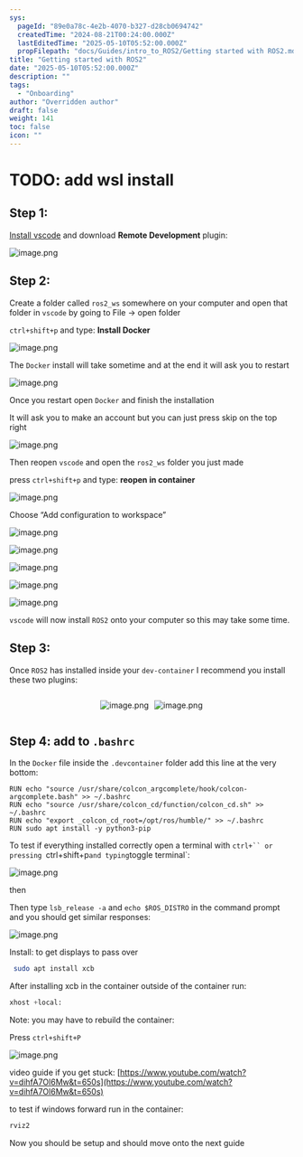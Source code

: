 ```yaml
---
sys:
  pageId: "89e0a78c-4e2b-4070-b327-d28cb0694742"
  createdTime: "2024-08-21T00:24:00.000Z"
  lastEditedTime: "2025-05-10T05:52:00.000Z"
  propFilepath: "docs/Guides/intro_to_ROS2/Getting started with ROS2.md"
title: "Getting started with ROS2"
date: "2025-05-10T05:52:00.000Z"
description: ""
tags:
  - "Onboarding"
author: "Overridden author"
draft: false
weight: 141
toc: false
icon: ""
---
```


# TODO: add wsl install

## Step 1:

[Install vscode](https://code.visualstudio.com/download) and download **Remote Development** plugin:

![image.png](https://prod-files-secure.s3.us-west-2.amazonaws.com/d518164a-d88e-44d1-a4ee-3adb3bd8bce0/efb52993-1881-4a40-b95e-6f020334f022/image.png?X-Amz-Algorithm=AWS4-HMAC-SHA256&X-Amz-Content-Sha256=UNSIGNED-PAYLOAD&X-Amz-Credential=ASIAZI2LB466UOBYGIF2%2F20250518%2Fus-west-2%2Fs3%2Faws4_request&X-Amz-Date=20250518T100816Z&X-Amz-Expires=3600&X-Amz-Security-Token=IQoJb3JpZ2luX2VjELb%2F%2F%2F%2F%2F%2F%2F%2F%2F%2FwEaCXVzLXdlc3QtMiJHMEUCIHthrhWkUQSB9xUUfQQKlG%2FzW9b9jhZTqsWmY58WFAtrAiEAiGtqH7O%2Bl4X%2FmskcXuaHB4NZ%2Bgc66GvEgoq61v1kdf0q%2FwMIbxAAGgw2Mzc0MjMxODM4MDUiDOOpshUaLD0nCjmhWircA98MD6TLYyskF9gTGXjSja73Amyy72TB2X9%2Fiu1BcdhkiR8rfjxmMfCtNYxKngnQ3LAgJIztctYGP1HUwMPsRSYP6bdoCU4ISMOVfQqtiq3tGobk1D85pIOJkDrwnCK3Xn0pMl4yQW%2F%2FZEIF24K7x5NrL7LnDHDRPAbK%2Fs4qKVIRHJWcTTQQ66wDgFRcDF%2BO%2BUoTdl9WHMKVYZvuqMbtjauvnPkwnkWLwmc2UAv2KI%2FvQGd0rZBhTTL6wwXAKmF8KrFlWcQRHm5hIJPG%2FLew7TYWwAdEHq8cjSh7ErnopcQ9xJ4wbV%2FmjDUraD0DXGfuGb6%2FNTKMNw7zkU9r5to8Iu9Ovb%2Fd7ogjIIUfo5KZznQ1AUi7uvE6V3voRtUN3DwRaDSVs47S1craGB7VSS5GGGF48Su9M%2F8w6ViCGiPGHCrN38hgTwYyhg4pbGPCHRNyzfrKoWO4zGZwujWkVBcjTBMTwcvTd25rlKYB1XhQBmt5GsxCjX8ko%2BnfIry7JqncZ9V8dAHsQWZgAl0t1LoXRHDrgDC%2FkbNO8ptSDF1uVgnJ%2F7eI1O2TfotARtt59CCBLsJWyiy54fku0ZhgrAL6Q1rxqT0Kha6E65vBZiYyx%2FsYPEUvzOYXHDF4N%2BZQMM7xpcEGOqUBmr2FGP1d6OLBknGq6RVnzqBmo9Wogg%2Fzu6PJXl9VS2zOnK3bO5aVCalL3cvlm%2F5S74Gs3hwxMVV97MwfiJrFE5u7aF1S3iHwV7BwagmWesg4rLoa5MAwadN92k9Ifpu5WQFcXF7OqD%2BERTQDMy9WSBGgN69AZz19Wv1lmc5K5Cm41Tk18x%2F9TwONzocA%2BRQi8NCAdYi8dXAObmYo%2BLRXULWOPY8G&X-Amz-Signature=2231ff0e85ccd494df20a2113a7660917270217f0840166a0d19098a409fe7d9&X-Amz-SignedHeaders=host&x-id=GetObject)

## Step 2:

Create a folder called `ros2_ws` somewhere on your computer and open that folder in `vscode` by going to File → open folder 

`ctrl+shift+p` and type: **Install Docker**

![image.png](https://prod-files-secure.s3.us-west-2.amazonaws.com/d518164a-d88e-44d1-a4ee-3adb3bd8bce0/2269dc0e-1cd5-47ff-bceb-c04ad9b2eab0/image.png?X-Amz-Algorithm=AWS4-HMAC-SHA256&X-Amz-Content-Sha256=UNSIGNED-PAYLOAD&X-Amz-Credential=ASIAZI2LB466UOBYGIF2%2F20250518%2Fus-west-2%2Fs3%2Faws4_request&X-Amz-Date=20250518T100816Z&X-Amz-Expires=3600&X-Amz-Security-Token=IQoJb3JpZ2luX2VjELb%2F%2F%2F%2F%2F%2F%2F%2F%2F%2FwEaCXVzLXdlc3QtMiJHMEUCIHthrhWkUQSB9xUUfQQKlG%2FzW9b9jhZTqsWmY58WFAtrAiEAiGtqH7O%2Bl4X%2FmskcXuaHB4NZ%2Bgc66GvEgoq61v1kdf0q%2FwMIbxAAGgw2Mzc0MjMxODM4MDUiDOOpshUaLD0nCjmhWircA98MD6TLYyskF9gTGXjSja73Amyy72TB2X9%2Fiu1BcdhkiR8rfjxmMfCtNYxKngnQ3LAgJIztctYGP1HUwMPsRSYP6bdoCU4ISMOVfQqtiq3tGobk1D85pIOJkDrwnCK3Xn0pMl4yQW%2F%2FZEIF24K7x5NrL7LnDHDRPAbK%2Fs4qKVIRHJWcTTQQ66wDgFRcDF%2BO%2BUoTdl9WHMKVYZvuqMbtjauvnPkwnkWLwmc2UAv2KI%2FvQGd0rZBhTTL6wwXAKmF8KrFlWcQRHm5hIJPG%2FLew7TYWwAdEHq8cjSh7ErnopcQ9xJ4wbV%2FmjDUraD0DXGfuGb6%2FNTKMNw7zkU9r5to8Iu9Ovb%2Fd7ogjIIUfo5KZznQ1AUi7uvE6V3voRtUN3DwRaDSVs47S1craGB7VSS5GGGF48Su9M%2F8w6ViCGiPGHCrN38hgTwYyhg4pbGPCHRNyzfrKoWO4zGZwujWkVBcjTBMTwcvTd25rlKYB1XhQBmt5GsxCjX8ko%2BnfIry7JqncZ9V8dAHsQWZgAl0t1LoXRHDrgDC%2FkbNO8ptSDF1uVgnJ%2F7eI1O2TfotARtt59CCBLsJWyiy54fku0ZhgrAL6Q1rxqT0Kha6E65vBZiYyx%2FsYPEUvzOYXHDF4N%2BZQMM7xpcEGOqUBmr2FGP1d6OLBknGq6RVnzqBmo9Wogg%2Fzu6PJXl9VS2zOnK3bO5aVCalL3cvlm%2F5S74Gs3hwxMVV97MwfiJrFE5u7aF1S3iHwV7BwagmWesg4rLoa5MAwadN92k9Ifpu5WQFcXF7OqD%2BERTQDMy9WSBGgN69AZz19Wv1lmc5K5Cm41Tk18x%2F9TwONzocA%2BRQi8NCAdYi8dXAObmYo%2BLRXULWOPY8G&X-Amz-Signature=d4cbb4901ead2e6241e4cc4b230ce9ec7dbfe39d8a32081c5cba9f0e929838d5&X-Amz-SignedHeaders=host&x-id=GetObject)

The `Docker` install will take sometime and at the end it will ask you to restart

![image.png](https://prod-files-secure.s3.us-west-2.amazonaws.com/d518164a-d88e-44d1-a4ee-3adb3bd8bce0/ed233f78-be33-4b1f-b89c-9c346c0e961e/image.png?X-Amz-Algorithm=AWS4-HMAC-SHA256&X-Amz-Content-Sha256=UNSIGNED-PAYLOAD&X-Amz-Credential=ASIAZI2LB466UOBYGIF2%2F20250518%2Fus-west-2%2Fs3%2Faws4_request&X-Amz-Date=20250518T100816Z&X-Amz-Expires=3600&X-Amz-Security-Token=IQoJb3JpZ2luX2VjELb%2F%2F%2F%2F%2F%2F%2F%2F%2F%2FwEaCXVzLXdlc3QtMiJHMEUCIHthrhWkUQSB9xUUfQQKlG%2FzW9b9jhZTqsWmY58WFAtrAiEAiGtqH7O%2Bl4X%2FmskcXuaHB4NZ%2Bgc66GvEgoq61v1kdf0q%2FwMIbxAAGgw2Mzc0MjMxODM4MDUiDOOpshUaLD0nCjmhWircA98MD6TLYyskF9gTGXjSja73Amyy72TB2X9%2Fiu1BcdhkiR8rfjxmMfCtNYxKngnQ3LAgJIztctYGP1HUwMPsRSYP6bdoCU4ISMOVfQqtiq3tGobk1D85pIOJkDrwnCK3Xn0pMl4yQW%2F%2FZEIF24K7x5NrL7LnDHDRPAbK%2Fs4qKVIRHJWcTTQQ66wDgFRcDF%2BO%2BUoTdl9WHMKVYZvuqMbtjauvnPkwnkWLwmc2UAv2KI%2FvQGd0rZBhTTL6wwXAKmF8KrFlWcQRHm5hIJPG%2FLew7TYWwAdEHq8cjSh7ErnopcQ9xJ4wbV%2FmjDUraD0DXGfuGb6%2FNTKMNw7zkU9r5to8Iu9Ovb%2Fd7ogjIIUfo5KZznQ1AUi7uvE6V3voRtUN3DwRaDSVs47S1craGB7VSS5GGGF48Su9M%2F8w6ViCGiPGHCrN38hgTwYyhg4pbGPCHRNyzfrKoWO4zGZwujWkVBcjTBMTwcvTd25rlKYB1XhQBmt5GsxCjX8ko%2BnfIry7JqncZ9V8dAHsQWZgAl0t1LoXRHDrgDC%2FkbNO8ptSDF1uVgnJ%2F7eI1O2TfotARtt59CCBLsJWyiy54fku0ZhgrAL6Q1rxqT0Kha6E65vBZiYyx%2FsYPEUvzOYXHDF4N%2BZQMM7xpcEGOqUBmr2FGP1d6OLBknGq6RVnzqBmo9Wogg%2Fzu6PJXl9VS2zOnK3bO5aVCalL3cvlm%2F5S74Gs3hwxMVV97MwfiJrFE5u7aF1S3iHwV7BwagmWesg4rLoa5MAwadN92k9Ifpu5WQFcXF7OqD%2BERTQDMy9WSBGgN69AZz19Wv1lmc5K5Cm41Tk18x%2F9TwONzocA%2BRQi8NCAdYi8dXAObmYo%2BLRXULWOPY8G&X-Amz-Signature=6e94a3f99209c33bf9a2e599e3bfbe847e7ec0d949ace474afc2e4f743e0bcf9&X-Amz-SignedHeaders=host&x-id=GetObject)

Once you restart open `Docker` and finish the installation

It will ask you to make an account but you can just press skip on the top right

![image.png](https://prod-files-secure.s3.us-west-2.amazonaws.com/d518164a-d88e-44d1-a4ee-3adb3bd8bce0/21010ad9-1659-4fd9-9f59-9932a09b2a3d/image.png?X-Amz-Algorithm=AWS4-HMAC-SHA256&X-Amz-Content-Sha256=UNSIGNED-PAYLOAD&X-Amz-Credential=ASIAZI2LB466UOBYGIF2%2F20250518%2Fus-west-2%2Fs3%2Faws4_request&X-Amz-Date=20250518T100816Z&X-Amz-Expires=3600&X-Amz-Security-Token=IQoJb3JpZ2luX2VjELb%2F%2F%2F%2F%2F%2F%2F%2F%2F%2FwEaCXVzLXdlc3QtMiJHMEUCIHthrhWkUQSB9xUUfQQKlG%2FzW9b9jhZTqsWmY58WFAtrAiEAiGtqH7O%2Bl4X%2FmskcXuaHB4NZ%2Bgc66GvEgoq61v1kdf0q%2FwMIbxAAGgw2Mzc0MjMxODM4MDUiDOOpshUaLD0nCjmhWircA98MD6TLYyskF9gTGXjSja73Amyy72TB2X9%2Fiu1BcdhkiR8rfjxmMfCtNYxKngnQ3LAgJIztctYGP1HUwMPsRSYP6bdoCU4ISMOVfQqtiq3tGobk1D85pIOJkDrwnCK3Xn0pMl4yQW%2F%2FZEIF24K7x5NrL7LnDHDRPAbK%2Fs4qKVIRHJWcTTQQ66wDgFRcDF%2BO%2BUoTdl9WHMKVYZvuqMbtjauvnPkwnkWLwmc2UAv2KI%2FvQGd0rZBhTTL6wwXAKmF8KrFlWcQRHm5hIJPG%2FLew7TYWwAdEHq8cjSh7ErnopcQ9xJ4wbV%2FmjDUraD0DXGfuGb6%2FNTKMNw7zkU9r5to8Iu9Ovb%2Fd7ogjIIUfo5KZznQ1AUi7uvE6V3voRtUN3DwRaDSVs47S1craGB7VSS5GGGF48Su9M%2F8w6ViCGiPGHCrN38hgTwYyhg4pbGPCHRNyzfrKoWO4zGZwujWkVBcjTBMTwcvTd25rlKYB1XhQBmt5GsxCjX8ko%2BnfIry7JqncZ9V8dAHsQWZgAl0t1LoXRHDrgDC%2FkbNO8ptSDF1uVgnJ%2F7eI1O2TfotARtt59CCBLsJWyiy54fku0ZhgrAL6Q1rxqT0Kha6E65vBZiYyx%2FsYPEUvzOYXHDF4N%2BZQMM7xpcEGOqUBmr2FGP1d6OLBknGq6RVnzqBmo9Wogg%2Fzu6PJXl9VS2zOnK3bO5aVCalL3cvlm%2F5S74Gs3hwxMVV97MwfiJrFE5u7aF1S3iHwV7BwagmWesg4rLoa5MAwadN92k9Ifpu5WQFcXF7OqD%2BERTQDMy9WSBGgN69AZz19Wv1lmc5K5Cm41Tk18x%2F9TwONzocA%2BRQi8NCAdYi8dXAObmYo%2BLRXULWOPY8G&X-Amz-Signature=b40f400eb95f85864e252669fc33d09880f8a70ce5c35a9788e3d06892a0de82&X-Amz-SignedHeaders=host&x-id=GetObject)

Then reopen `vscode` and open the `ros2_ws` folder you just made

press `ctrl+shift+p` and type: **reopen in container**

![image.png](https://prod-files-secure.s3.us-west-2.amazonaws.com/d518164a-d88e-44d1-a4ee-3adb3bd8bce0/4e93b8c2-41ad-488c-8095-c74205196118/image.png?X-Amz-Algorithm=AWS4-HMAC-SHA256&X-Amz-Content-Sha256=UNSIGNED-PAYLOAD&X-Amz-Credential=ASIAZI2LB466UOBYGIF2%2F20250518%2Fus-west-2%2Fs3%2Faws4_request&X-Amz-Date=20250518T100816Z&X-Amz-Expires=3600&X-Amz-Security-Token=IQoJb3JpZ2luX2VjELb%2F%2F%2F%2F%2F%2F%2F%2F%2F%2FwEaCXVzLXdlc3QtMiJHMEUCIHthrhWkUQSB9xUUfQQKlG%2FzW9b9jhZTqsWmY58WFAtrAiEAiGtqH7O%2Bl4X%2FmskcXuaHB4NZ%2Bgc66GvEgoq61v1kdf0q%2FwMIbxAAGgw2Mzc0MjMxODM4MDUiDOOpshUaLD0nCjmhWircA98MD6TLYyskF9gTGXjSja73Amyy72TB2X9%2Fiu1BcdhkiR8rfjxmMfCtNYxKngnQ3LAgJIztctYGP1HUwMPsRSYP6bdoCU4ISMOVfQqtiq3tGobk1D85pIOJkDrwnCK3Xn0pMl4yQW%2F%2FZEIF24K7x5NrL7LnDHDRPAbK%2Fs4qKVIRHJWcTTQQ66wDgFRcDF%2BO%2BUoTdl9WHMKVYZvuqMbtjauvnPkwnkWLwmc2UAv2KI%2FvQGd0rZBhTTL6wwXAKmF8KrFlWcQRHm5hIJPG%2FLew7TYWwAdEHq8cjSh7ErnopcQ9xJ4wbV%2FmjDUraD0DXGfuGb6%2FNTKMNw7zkU9r5to8Iu9Ovb%2Fd7ogjIIUfo5KZznQ1AUi7uvE6V3voRtUN3DwRaDSVs47S1craGB7VSS5GGGF48Su9M%2F8w6ViCGiPGHCrN38hgTwYyhg4pbGPCHRNyzfrKoWO4zGZwujWkVBcjTBMTwcvTd25rlKYB1XhQBmt5GsxCjX8ko%2BnfIry7JqncZ9V8dAHsQWZgAl0t1LoXRHDrgDC%2FkbNO8ptSDF1uVgnJ%2F7eI1O2TfotARtt59CCBLsJWyiy54fku0ZhgrAL6Q1rxqT0Kha6E65vBZiYyx%2FsYPEUvzOYXHDF4N%2BZQMM7xpcEGOqUBmr2FGP1d6OLBknGq6RVnzqBmo9Wogg%2Fzu6PJXl9VS2zOnK3bO5aVCalL3cvlm%2F5S74Gs3hwxMVV97MwfiJrFE5u7aF1S3iHwV7BwagmWesg4rLoa5MAwadN92k9Ifpu5WQFcXF7OqD%2BERTQDMy9WSBGgN69AZz19Wv1lmc5K5Cm41Tk18x%2F9TwONzocA%2BRQi8NCAdYi8dXAObmYo%2BLRXULWOPY8G&X-Amz-Signature=03687e58b79099866c5528f56ce40961e1a18e6cb4f75b0c630195f57e65f06c&X-Amz-SignedHeaders=host&x-id=GetObject)

Choose “Add configuration to workspace”

![image.png](https://prod-files-secure.s3.us-west-2.amazonaws.com/d518164a-d88e-44d1-a4ee-3adb3bd8bce0/9560b282-5060-4989-ba37-97e7b2c22476/image.png?X-Amz-Algorithm=AWS4-HMAC-SHA256&X-Amz-Content-Sha256=UNSIGNED-PAYLOAD&X-Amz-Credential=ASIAZI2LB466UOBYGIF2%2F20250518%2Fus-west-2%2Fs3%2Faws4_request&X-Amz-Date=20250518T100816Z&X-Amz-Expires=3600&X-Amz-Security-Token=IQoJb3JpZ2luX2VjELb%2F%2F%2F%2F%2F%2F%2F%2F%2F%2FwEaCXVzLXdlc3QtMiJHMEUCIHthrhWkUQSB9xUUfQQKlG%2FzW9b9jhZTqsWmY58WFAtrAiEAiGtqH7O%2Bl4X%2FmskcXuaHB4NZ%2Bgc66GvEgoq61v1kdf0q%2FwMIbxAAGgw2Mzc0MjMxODM4MDUiDOOpshUaLD0nCjmhWircA98MD6TLYyskF9gTGXjSja73Amyy72TB2X9%2Fiu1BcdhkiR8rfjxmMfCtNYxKngnQ3LAgJIztctYGP1HUwMPsRSYP6bdoCU4ISMOVfQqtiq3tGobk1D85pIOJkDrwnCK3Xn0pMl4yQW%2F%2FZEIF24K7x5NrL7LnDHDRPAbK%2Fs4qKVIRHJWcTTQQ66wDgFRcDF%2BO%2BUoTdl9WHMKVYZvuqMbtjauvnPkwnkWLwmc2UAv2KI%2FvQGd0rZBhTTL6wwXAKmF8KrFlWcQRHm5hIJPG%2FLew7TYWwAdEHq8cjSh7ErnopcQ9xJ4wbV%2FmjDUraD0DXGfuGb6%2FNTKMNw7zkU9r5to8Iu9Ovb%2Fd7ogjIIUfo5KZznQ1AUi7uvE6V3voRtUN3DwRaDSVs47S1craGB7VSS5GGGF48Su9M%2F8w6ViCGiPGHCrN38hgTwYyhg4pbGPCHRNyzfrKoWO4zGZwujWkVBcjTBMTwcvTd25rlKYB1XhQBmt5GsxCjX8ko%2BnfIry7JqncZ9V8dAHsQWZgAl0t1LoXRHDrgDC%2FkbNO8ptSDF1uVgnJ%2F7eI1O2TfotARtt59CCBLsJWyiy54fku0ZhgrAL6Q1rxqT0Kha6E65vBZiYyx%2FsYPEUvzOYXHDF4N%2BZQMM7xpcEGOqUBmr2FGP1d6OLBknGq6RVnzqBmo9Wogg%2Fzu6PJXl9VS2zOnK3bO5aVCalL3cvlm%2F5S74Gs3hwxMVV97MwfiJrFE5u7aF1S3iHwV7BwagmWesg4rLoa5MAwadN92k9Ifpu5WQFcXF7OqD%2BERTQDMy9WSBGgN69AZz19Wv1lmc5K5Cm41Tk18x%2F9TwONzocA%2BRQi8NCAdYi8dXAObmYo%2BLRXULWOPY8G&X-Amz-Signature=00c34c7ed56d232b9b688e8a1fad94547f5b6b6c5105d81995f226dd1838c044&X-Amz-SignedHeaders=host&x-id=GetObject)

![image.png](https://prod-files-secure.s3.us-west-2.amazonaws.com/d518164a-d88e-44d1-a4ee-3adb3bd8bce0/2ee63f81-886b-48e8-a553-dc6e5eac99e4/image.png?X-Amz-Algorithm=AWS4-HMAC-SHA256&X-Amz-Content-Sha256=UNSIGNED-PAYLOAD&X-Amz-Credential=ASIAZI2LB466UOBYGIF2%2F20250518%2Fus-west-2%2Fs3%2Faws4_request&X-Amz-Date=20250518T100816Z&X-Amz-Expires=3600&X-Amz-Security-Token=IQoJb3JpZ2luX2VjELb%2F%2F%2F%2F%2F%2F%2F%2F%2F%2FwEaCXVzLXdlc3QtMiJHMEUCIHthrhWkUQSB9xUUfQQKlG%2FzW9b9jhZTqsWmY58WFAtrAiEAiGtqH7O%2Bl4X%2FmskcXuaHB4NZ%2Bgc66GvEgoq61v1kdf0q%2FwMIbxAAGgw2Mzc0MjMxODM4MDUiDOOpshUaLD0nCjmhWircA98MD6TLYyskF9gTGXjSja73Amyy72TB2X9%2Fiu1BcdhkiR8rfjxmMfCtNYxKngnQ3LAgJIztctYGP1HUwMPsRSYP6bdoCU4ISMOVfQqtiq3tGobk1D85pIOJkDrwnCK3Xn0pMl4yQW%2F%2FZEIF24K7x5NrL7LnDHDRPAbK%2Fs4qKVIRHJWcTTQQ66wDgFRcDF%2BO%2BUoTdl9WHMKVYZvuqMbtjauvnPkwnkWLwmc2UAv2KI%2FvQGd0rZBhTTL6wwXAKmF8KrFlWcQRHm5hIJPG%2FLew7TYWwAdEHq8cjSh7ErnopcQ9xJ4wbV%2FmjDUraD0DXGfuGb6%2FNTKMNw7zkU9r5to8Iu9Ovb%2Fd7ogjIIUfo5KZznQ1AUi7uvE6V3voRtUN3DwRaDSVs47S1craGB7VSS5GGGF48Su9M%2F8w6ViCGiPGHCrN38hgTwYyhg4pbGPCHRNyzfrKoWO4zGZwujWkVBcjTBMTwcvTd25rlKYB1XhQBmt5GsxCjX8ko%2BnfIry7JqncZ9V8dAHsQWZgAl0t1LoXRHDrgDC%2FkbNO8ptSDF1uVgnJ%2F7eI1O2TfotARtt59CCBLsJWyiy54fku0ZhgrAL6Q1rxqT0Kha6E65vBZiYyx%2FsYPEUvzOYXHDF4N%2BZQMM7xpcEGOqUBmr2FGP1d6OLBknGq6RVnzqBmo9Wogg%2Fzu6PJXl9VS2zOnK3bO5aVCalL3cvlm%2F5S74Gs3hwxMVV97MwfiJrFE5u7aF1S3iHwV7BwagmWesg4rLoa5MAwadN92k9Ifpu5WQFcXF7OqD%2BERTQDMy9WSBGgN69AZz19Wv1lmc5K5Cm41Tk18x%2F9TwONzocA%2BRQi8NCAdYi8dXAObmYo%2BLRXULWOPY8G&X-Amz-Signature=c6047d8f32645e78b2ce97f34441b07e2eb36aae84089f9d3017f3037536a2b4&X-Amz-SignedHeaders=host&x-id=GetObject)

![image.png](https://prod-files-secure.s3.us-west-2.amazonaws.com/d518164a-d88e-44d1-a4ee-3adb3bd8bce0/ae1580b2-b048-407e-aed9-b584224a7a04/image.png?X-Amz-Algorithm=AWS4-HMAC-SHA256&X-Amz-Content-Sha256=UNSIGNED-PAYLOAD&X-Amz-Credential=ASIAZI2LB466UOBYGIF2%2F20250518%2Fus-west-2%2Fs3%2Faws4_request&X-Amz-Date=20250518T100816Z&X-Amz-Expires=3600&X-Amz-Security-Token=IQoJb3JpZ2luX2VjELb%2F%2F%2F%2F%2F%2F%2F%2F%2F%2FwEaCXVzLXdlc3QtMiJHMEUCIHthrhWkUQSB9xUUfQQKlG%2FzW9b9jhZTqsWmY58WFAtrAiEAiGtqH7O%2Bl4X%2FmskcXuaHB4NZ%2Bgc66GvEgoq61v1kdf0q%2FwMIbxAAGgw2Mzc0MjMxODM4MDUiDOOpshUaLD0nCjmhWircA98MD6TLYyskF9gTGXjSja73Amyy72TB2X9%2Fiu1BcdhkiR8rfjxmMfCtNYxKngnQ3LAgJIztctYGP1HUwMPsRSYP6bdoCU4ISMOVfQqtiq3tGobk1D85pIOJkDrwnCK3Xn0pMl4yQW%2F%2FZEIF24K7x5NrL7LnDHDRPAbK%2Fs4qKVIRHJWcTTQQ66wDgFRcDF%2BO%2BUoTdl9WHMKVYZvuqMbtjauvnPkwnkWLwmc2UAv2KI%2FvQGd0rZBhTTL6wwXAKmF8KrFlWcQRHm5hIJPG%2FLew7TYWwAdEHq8cjSh7ErnopcQ9xJ4wbV%2FmjDUraD0DXGfuGb6%2FNTKMNw7zkU9r5to8Iu9Ovb%2Fd7ogjIIUfo5KZznQ1AUi7uvE6V3voRtUN3DwRaDSVs47S1craGB7VSS5GGGF48Su9M%2F8w6ViCGiPGHCrN38hgTwYyhg4pbGPCHRNyzfrKoWO4zGZwujWkVBcjTBMTwcvTd25rlKYB1XhQBmt5GsxCjX8ko%2BnfIry7JqncZ9V8dAHsQWZgAl0t1LoXRHDrgDC%2FkbNO8ptSDF1uVgnJ%2F7eI1O2TfotARtt59CCBLsJWyiy54fku0ZhgrAL6Q1rxqT0Kha6E65vBZiYyx%2FsYPEUvzOYXHDF4N%2BZQMM7xpcEGOqUBmr2FGP1d6OLBknGq6RVnzqBmo9Wogg%2Fzu6PJXl9VS2zOnK3bO5aVCalL3cvlm%2F5S74Gs3hwxMVV97MwfiJrFE5u7aF1S3iHwV7BwagmWesg4rLoa5MAwadN92k9Ifpu5WQFcXF7OqD%2BERTQDMy9WSBGgN69AZz19Wv1lmc5K5Cm41Tk18x%2F9TwONzocA%2BRQi8NCAdYi8dXAObmYo%2BLRXULWOPY8G&X-Amz-Signature=5b77b3bc1e1e5fa01f37032b85562608a7223f97bc84440b9b77998c44d28a64&X-Amz-SignedHeaders=host&x-id=GetObject)

![image.png](https://prod-files-secure.s3.us-west-2.amazonaws.com/d518164a-d88e-44d1-a4ee-3adb3bd8bce0/53255b28-f75e-430f-b9e3-c0ac8577e42b/image.png?X-Amz-Algorithm=AWS4-HMAC-SHA256&X-Amz-Content-Sha256=UNSIGNED-PAYLOAD&X-Amz-Credential=ASIAZI2LB466UOBYGIF2%2F20250518%2Fus-west-2%2Fs3%2Faws4_request&X-Amz-Date=20250518T100816Z&X-Amz-Expires=3600&X-Amz-Security-Token=IQoJb3JpZ2luX2VjELb%2F%2F%2F%2F%2F%2F%2F%2F%2F%2FwEaCXVzLXdlc3QtMiJHMEUCIHthrhWkUQSB9xUUfQQKlG%2FzW9b9jhZTqsWmY58WFAtrAiEAiGtqH7O%2Bl4X%2FmskcXuaHB4NZ%2Bgc66GvEgoq61v1kdf0q%2FwMIbxAAGgw2Mzc0MjMxODM4MDUiDOOpshUaLD0nCjmhWircA98MD6TLYyskF9gTGXjSja73Amyy72TB2X9%2Fiu1BcdhkiR8rfjxmMfCtNYxKngnQ3LAgJIztctYGP1HUwMPsRSYP6bdoCU4ISMOVfQqtiq3tGobk1D85pIOJkDrwnCK3Xn0pMl4yQW%2F%2FZEIF24K7x5NrL7LnDHDRPAbK%2Fs4qKVIRHJWcTTQQ66wDgFRcDF%2BO%2BUoTdl9WHMKVYZvuqMbtjauvnPkwnkWLwmc2UAv2KI%2FvQGd0rZBhTTL6wwXAKmF8KrFlWcQRHm5hIJPG%2FLew7TYWwAdEHq8cjSh7ErnopcQ9xJ4wbV%2FmjDUraD0DXGfuGb6%2FNTKMNw7zkU9r5to8Iu9Ovb%2Fd7ogjIIUfo5KZznQ1AUi7uvE6V3voRtUN3DwRaDSVs47S1craGB7VSS5GGGF48Su9M%2F8w6ViCGiPGHCrN38hgTwYyhg4pbGPCHRNyzfrKoWO4zGZwujWkVBcjTBMTwcvTd25rlKYB1XhQBmt5GsxCjX8ko%2BnfIry7JqncZ9V8dAHsQWZgAl0t1LoXRHDrgDC%2FkbNO8ptSDF1uVgnJ%2F7eI1O2TfotARtt59CCBLsJWyiy54fku0ZhgrAL6Q1rxqT0Kha6E65vBZiYyx%2FsYPEUvzOYXHDF4N%2BZQMM7xpcEGOqUBmr2FGP1d6OLBknGq6RVnzqBmo9Wogg%2Fzu6PJXl9VS2zOnK3bO5aVCalL3cvlm%2F5S74Gs3hwxMVV97MwfiJrFE5u7aF1S3iHwV7BwagmWesg4rLoa5MAwadN92k9Ifpu5WQFcXF7OqD%2BERTQDMy9WSBGgN69AZz19Wv1lmc5K5Cm41Tk18x%2F9TwONzocA%2BRQi8NCAdYi8dXAObmYo%2BLRXULWOPY8G&X-Amz-Signature=eff6cd71df75bd1036b5c87653d3274cd9b29dd20206406cf1d9c48994438aa7&X-Amz-SignedHeaders=host&x-id=GetObject)

![image.png](https://prod-files-secure.s3.us-west-2.amazonaws.com/d518164a-d88e-44d1-a4ee-3adb3bd8bce0/7c562767-5af9-4ffb-97d1-327bcdf4ee00/image.png?X-Amz-Algorithm=AWS4-HMAC-SHA256&X-Amz-Content-Sha256=UNSIGNED-PAYLOAD&X-Amz-Credential=ASIAZI2LB466UOBYGIF2%2F20250518%2Fus-west-2%2Fs3%2Faws4_request&X-Amz-Date=20250518T100816Z&X-Amz-Expires=3600&X-Amz-Security-Token=IQoJb3JpZ2luX2VjELb%2F%2F%2F%2F%2F%2F%2F%2F%2F%2FwEaCXVzLXdlc3QtMiJHMEUCIHthrhWkUQSB9xUUfQQKlG%2FzW9b9jhZTqsWmY58WFAtrAiEAiGtqH7O%2Bl4X%2FmskcXuaHB4NZ%2Bgc66GvEgoq61v1kdf0q%2FwMIbxAAGgw2Mzc0MjMxODM4MDUiDOOpshUaLD0nCjmhWircA98MD6TLYyskF9gTGXjSja73Amyy72TB2X9%2Fiu1BcdhkiR8rfjxmMfCtNYxKngnQ3LAgJIztctYGP1HUwMPsRSYP6bdoCU4ISMOVfQqtiq3tGobk1D85pIOJkDrwnCK3Xn0pMl4yQW%2F%2FZEIF24K7x5NrL7LnDHDRPAbK%2Fs4qKVIRHJWcTTQQ66wDgFRcDF%2BO%2BUoTdl9WHMKVYZvuqMbtjauvnPkwnkWLwmc2UAv2KI%2FvQGd0rZBhTTL6wwXAKmF8KrFlWcQRHm5hIJPG%2FLew7TYWwAdEHq8cjSh7ErnopcQ9xJ4wbV%2FmjDUraD0DXGfuGb6%2FNTKMNw7zkU9r5to8Iu9Ovb%2Fd7ogjIIUfo5KZznQ1AUi7uvE6V3voRtUN3DwRaDSVs47S1craGB7VSS5GGGF48Su9M%2F8w6ViCGiPGHCrN38hgTwYyhg4pbGPCHRNyzfrKoWO4zGZwujWkVBcjTBMTwcvTd25rlKYB1XhQBmt5GsxCjX8ko%2BnfIry7JqncZ9V8dAHsQWZgAl0t1LoXRHDrgDC%2FkbNO8ptSDF1uVgnJ%2F7eI1O2TfotARtt59CCBLsJWyiy54fku0ZhgrAL6Q1rxqT0Kha6E65vBZiYyx%2FsYPEUvzOYXHDF4N%2BZQMM7xpcEGOqUBmr2FGP1d6OLBknGq6RVnzqBmo9Wogg%2Fzu6PJXl9VS2zOnK3bO5aVCalL3cvlm%2F5S74Gs3hwxMVV97MwfiJrFE5u7aF1S3iHwV7BwagmWesg4rLoa5MAwadN92k9Ifpu5WQFcXF7OqD%2BERTQDMy9WSBGgN69AZz19Wv1lmc5K5Cm41Tk18x%2F9TwONzocA%2BRQi8NCAdYi8dXAObmYo%2BLRXULWOPY8G&X-Amz-Signature=25fbf427c8ee3b48d128a58d59cbb1c7445bcd0245487f0492916dcceb86f339&X-Amz-SignedHeaders=host&x-id=GetObject)

`vscode` will now install `ROS2` onto your computer so this may take some time.

## Step 3:

Once `ROS2` has installed inside your `dev-container` I recommend you install these two plugins:

<div style="display: flex;flex-direction: row; column-gap:10px; max-width: 630px;justify-content: center;">
<div>

![image.png](https://prod-files-secure.s3.us-west-2.amazonaws.com/d518164a-d88e-44d1-a4ee-3adb3bd8bce0/3fc3d550-5a54-4ba1-ba6b-faa01cdb7369/image.png?X-Amz-Algorithm=AWS4-HMAC-SHA256&X-Amz-Content-Sha256=UNSIGNED-PAYLOAD&X-Amz-Credential=ASIAZI2LB466XHORAB7H%2F20250518%2Fus-west-2%2Fs3%2Faws4_request&X-Amz-Date=20250518T100821Z&X-Amz-Expires=3600&X-Amz-Security-Token=IQoJb3JpZ2luX2VjELf%2F%2F%2F%2F%2F%2F%2F%2F%2F%2FwEaCXVzLXdlc3QtMiJHMEUCIQDTf9ZrajoRdHU%2Bc%2BDbP2E7YKsza7MtmlUeAm1Kr4PVmQIgP7%2F2ziSOSqeXX3eexfr3PJokimfHoUHy0rBt7YqurgMq%2FwMIcBAAGgw2Mzc0MjMxODM4MDUiDKyFzJwb4r8AuVeM1CrcA5GAjKMn7CsGCQNQ5U2xHoV0kl964hrWCizcOlJx1X3QEDZk1aermmQGU4P5NDon0waBZnoidLPWWqQFQC%2Bire3%2FH3E%2BdJAnmtF6pP2fzQP8oXqtWf0y9yUcaztilgFQJbw4mHy2fTs2h6G7NHjzqEyOz5qfHfIxaxSXL19kiL692xZftjUFDtZXCNyxVblcckBmnQI3PJjcRjh1dsGXD8LgycUVB9Jv2J8TigVcnK9ZGeiOF2COw2AbcbTKMmLpiBWsrCESU%2Ff5h31JmFD6kAUfgGlXuTCiwWVoOeUFh6OdPT%2BkGHcueZcqKNTCsU%2F03y4qeNEsYCamo78ydK3cAXEMR7OlTUHnhqF8WvU1lGsdsarysK3VShXUmkgKmQBHrW72kUAxt3eRVNvz0cZHz9iAFmY5xnuB6lzlfr93HjazPLMexXePXmZOncc6rwkDTKYNBHTlw9Qh7Z7%2BAzgv4BusYg0yNMbQDDE7Ew99tdsqNGvFFRvqiW9A82%2BpWSTDDBTFys88fG4sCTT51YjWeanRTWTl%2F0JVY%2FCiwuCI3YyztZGOn1TJb76ENAr8F5eDrsIm8k8XhiOGrMnqzWMjopKGqvJAGn%2F9prsFt2JQoygo0UqkRiazO6ij9vaLMKz9pcEGOqUBBqhVcdqWV%2BLXQTN%2BXREY%2Fm0guaN%2BSbcZusA4rsazy%2FItNHaJNoXG9YqJtkJBKFsO1%2BuXlEXEp9Ef603ZvStF6KTnJbczzpNvS6bcuEHJ2IhctzIGMWNjErVeZU5pWOijwwRZx2vB82i%2FJAH1H2feQDTUbMAQsL0D%2BY6iD5EUnlRjffd78re5yvMyjZqSGi42NvtSLjjsgHzAEAgMoK8goZGFnbGm&X-Amz-Signature=f6ae9096983078e729dcfa18cc0ceb091005512753d2bed1fdf843fa88969cf4&X-Amz-SignedHeaders=host&x-id=GetObject)

</div>
<div>

![image.png](https://prod-files-secure.s3.us-west-2.amazonaws.com/d518164a-d88e-44d1-a4ee-3adb3bd8bce0/d994cc66-13c2-4093-a5a3-f84cf4601a82/image.png?X-Amz-Algorithm=AWS4-HMAC-SHA256&X-Amz-Content-Sha256=UNSIGNED-PAYLOAD&X-Amz-Credential=ASIAZI2LB4664DUZ4UPT%2F20250518%2Fus-west-2%2Fs3%2Faws4_request&X-Amz-Date=20250518T100825Z&X-Amz-Expires=3600&X-Amz-Security-Token=IQoJb3JpZ2luX2VjELn%2F%2F%2F%2F%2F%2F%2F%2F%2F%2FwEaCXVzLXdlc3QtMiJHMEUCIQCdHYPXveRQyAB5Zyl9aUOwLsJ%2BKofIjzO7reY03QOWqAIgXXdcJjn4p1AVvOBJlHl2zIe6ponNIdq%2B81ttGwfP%2FXcq%2FwMIchAAGgw2Mzc0MjMxODM4MDUiDPNUYNyvqgBUkNpVbSrcAyjxitf8u1JXxREpy%2BN9hAZAUm%2FjYOmlRRMpjrmcW9kUnqKFg83WBhESAsxEI1sp%2FYhQnf78ie1WPfQNii1y%2FWeCt78cOIG9%2BYGY%2BLonjflStXOAQFcZzL7BPc6sYc0o3RWF13WboROv2wnSiZ4FLfNBpgte3pVscH5P9P2ypVxDjpBMgVQqCGDu8COrueXhJzrzSxwMKQ3ScKZDxTkuEPsE%2BcsG2zTkSb3x0eEyb5kzcQBt8c%2FpSH%2BrALMfXBm6Qh%2FaYO0POSNEeNNsOdR2g2l3ySjBCyxpX9HKbRCFLc%2B7VHlAfBMJBw5hYs90V7G5z3DPPZ%2BB%2B2yhswdG2GI%2BeJ0Myi9PBYlEh8L%2FbnFP5bQZjQooq9GqqrdEQ4GZ6TrPcQTAyZgz98h6Tj3MY8wg7jwb2U9YOurlY5IcLzMgl%2B4k6R20fA4BdlWYlJLs6griKoOMAAy8yIdRbO%2FX1nt1%2Fvxm8AtESgVaz66%2BpHBMRdd7YJCFE93y9XhoKmu1qJ2Ba6a%2FY5ov%2FDEFwLVQTgTiS24CtPEvSHm6GXLva23W7quOE7hcpTI6Wsp3FHDC2B7WpYTjY2cXUkj1P76Y0S4Z1GqsWT%2BfOG08ho4levmh0S8TcoFY0jQEZYdbUY3FMPXApsEGOqUBAl7U8MWzL0NbP66F7u05%2B8ZWe%2F4zyW2WqAnJVDspceKZU0uUOREE2AkeVPBKVjbJH6rYPDTxrhfDY25tEdiK2Mo7KFqpgETsre3%2BzwjAxYQOi04ZtrPvQWJqzyGCRDdkb07r73KQo9NRCsIr3XZOXFWB8jdoq5HFmkhswfRx4bLr3zX3jDITZaiG0oJX8%2B2FcBfZ5C1rjJNXNMeUIhoMHAljSUtO&X-Amz-Signature=1fd7f9b689692ca34f1ae39c378f2abdf0fd1ce4eda1853f902dcab62ca91ce6&X-Amz-SignedHeaders=host&x-id=GetObject)

</div>
</div>

## Step 4: add to `.bashrc`

In the `Docker` file inside the `.devcontainer` folder add this line at the very bottom: 

```docker
RUN echo "source /usr/share/colcon_argcomplete/hook/colcon-argcomplete.bash" >> ~/.bashrc
RUN echo "source /usr/share/colcon_cd/function/colcon_cd.sh" >> ~/.bashrc
RUN echo "export _colcon_cd_root=/opt/ros/humble/" >> ~/.bashrc
RUN sudo apt install -y python3-pip 
```

To test if everything installed correctly open a terminal with `ctrl+`` or pressing `ctrl+shift+p` and typing `toggle terminal`:

![image.png](https://prod-files-secure.s3.us-west-2.amazonaws.com/d518164a-d88e-44d1-a4ee-3adb3bd8bce0/6a4943d8-b04e-4c02-9a58-775f3384d1a5/image.png?X-Amz-Algorithm=AWS4-HMAC-SHA256&X-Amz-Content-Sha256=UNSIGNED-PAYLOAD&X-Amz-Credential=ASIAZI2LB466UOBYGIF2%2F20250518%2Fus-west-2%2Fs3%2Faws4_request&X-Amz-Date=20250518T100816Z&X-Amz-Expires=3600&X-Amz-Security-Token=IQoJb3JpZ2luX2VjELb%2F%2F%2F%2F%2F%2F%2F%2F%2F%2FwEaCXVzLXdlc3QtMiJHMEUCIHthrhWkUQSB9xUUfQQKlG%2FzW9b9jhZTqsWmY58WFAtrAiEAiGtqH7O%2Bl4X%2FmskcXuaHB4NZ%2Bgc66GvEgoq61v1kdf0q%2FwMIbxAAGgw2Mzc0MjMxODM4MDUiDOOpshUaLD0nCjmhWircA98MD6TLYyskF9gTGXjSja73Amyy72TB2X9%2Fiu1BcdhkiR8rfjxmMfCtNYxKngnQ3LAgJIztctYGP1HUwMPsRSYP6bdoCU4ISMOVfQqtiq3tGobk1D85pIOJkDrwnCK3Xn0pMl4yQW%2F%2FZEIF24K7x5NrL7LnDHDRPAbK%2Fs4qKVIRHJWcTTQQ66wDgFRcDF%2BO%2BUoTdl9WHMKVYZvuqMbtjauvnPkwnkWLwmc2UAv2KI%2FvQGd0rZBhTTL6wwXAKmF8KrFlWcQRHm5hIJPG%2FLew7TYWwAdEHq8cjSh7ErnopcQ9xJ4wbV%2FmjDUraD0DXGfuGb6%2FNTKMNw7zkU9r5to8Iu9Ovb%2Fd7ogjIIUfo5KZznQ1AUi7uvE6V3voRtUN3DwRaDSVs47S1craGB7VSS5GGGF48Su9M%2F8w6ViCGiPGHCrN38hgTwYyhg4pbGPCHRNyzfrKoWO4zGZwujWkVBcjTBMTwcvTd25rlKYB1XhQBmt5GsxCjX8ko%2BnfIry7JqncZ9V8dAHsQWZgAl0t1LoXRHDrgDC%2FkbNO8ptSDF1uVgnJ%2F7eI1O2TfotARtt59CCBLsJWyiy54fku0ZhgrAL6Q1rxqT0Kha6E65vBZiYyx%2FsYPEUvzOYXHDF4N%2BZQMM7xpcEGOqUBmr2FGP1d6OLBknGq6RVnzqBmo9Wogg%2Fzu6PJXl9VS2zOnK3bO5aVCalL3cvlm%2F5S74Gs3hwxMVV97MwfiJrFE5u7aF1S3iHwV7BwagmWesg4rLoa5MAwadN92k9Ifpu5WQFcXF7OqD%2BERTQDMy9WSBGgN69AZz19Wv1lmc5K5Cm41Tk18x%2F9TwONzocA%2BRQi8NCAdYi8dXAObmYo%2BLRXULWOPY8G&X-Amz-Signature=0419b23aa6ac70b5eb451aca3d69ea10e2772362dd71743892228c049c37ece6&X-Amz-SignedHeaders=host&x-id=GetObject)

then 

Then type `lsb_release -a` and `echo $ROS_DISTRO` in the command prompt and you should get similar responses:

![image.png](https://prod-files-secure.s3.us-west-2.amazonaws.com/d518164a-d88e-44d1-a4ee-3adb3bd8bce0/3e635dec-a805-4e85-8b9e-d000e5b71a4e/image.png?X-Amz-Algorithm=AWS4-HMAC-SHA256&X-Amz-Content-Sha256=UNSIGNED-PAYLOAD&X-Amz-Credential=ASIAZI2LB466UOBYGIF2%2F20250518%2Fus-west-2%2Fs3%2Faws4_request&X-Amz-Date=20250518T100816Z&X-Amz-Expires=3600&X-Amz-Security-Token=IQoJb3JpZ2luX2VjELb%2F%2F%2F%2F%2F%2F%2F%2F%2F%2FwEaCXVzLXdlc3QtMiJHMEUCIHthrhWkUQSB9xUUfQQKlG%2FzW9b9jhZTqsWmY58WFAtrAiEAiGtqH7O%2Bl4X%2FmskcXuaHB4NZ%2Bgc66GvEgoq61v1kdf0q%2FwMIbxAAGgw2Mzc0MjMxODM4MDUiDOOpshUaLD0nCjmhWircA98MD6TLYyskF9gTGXjSja73Amyy72TB2X9%2Fiu1BcdhkiR8rfjxmMfCtNYxKngnQ3LAgJIztctYGP1HUwMPsRSYP6bdoCU4ISMOVfQqtiq3tGobk1D85pIOJkDrwnCK3Xn0pMl4yQW%2F%2FZEIF24K7x5NrL7LnDHDRPAbK%2Fs4qKVIRHJWcTTQQ66wDgFRcDF%2BO%2BUoTdl9WHMKVYZvuqMbtjauvnPkwnkWLwmc2UAv2KI%2FvQGd0rZBhTTL6wwXAKmF8KrFlWcQRHm5hIJPG%2FLew7TYWwAdEHq8cjSh7ErnopcQ9xJ4wbV%2FmjDUraD0DXGfuGb6%2FNTKMNw7zkU9r5to8Iu9Ovb%2Fd7ogjIIUfo5KZznQ1AUi7uvE6V3voRtUN3DwRaDSVs47S1craGB7VSS5GGGF48Su9M%2F8w6ViCGiPGHCrN38hgTwYyhg4pbGPCHRNyzfrKoWO4zGZwujWkVBcjTBMTwcvTd25rlKYB1XhQBmt5GsxCjX8ko%2BnfIry7JqncZ9V8dAHsQWZgAl0t1LoXRHDrgDC%2FkbNO8ptSDF1uVgnJ%2F7eI1O2TfotARtt59CCBLsJWyiy54fku0ZhgrAL6Q1rxqT0Kha6E65vBZiYyx%2FsYPEUvzOYXHDF4N%2BZQMM7xpcEGOqUBmr2FGP1d6OLBknGq6RVnzqBmo9Wogg%2Fzu6PJXl9VS2zOnK3bO5aVCalL3cvlm%2F5S74Gs3hwxMVV97MwfiJrFE5u7aF1S3iHwV7BwagmWesg4rLoa5MAwadN92k9Ifpu5WQFcXF7OqD%2BERTQDMy9WSBGgN69AZz19Wv1lmc5K5Cm41Tk18x%2F9TwONzocA%2BRQi8NCAdYi8dXAObmYo%2BLRXULWOPY8G&X-Amz-Signature=708525d45be9006bb385519998b03132e0958f8106a12b557102eef3398d94a4&X-Amz-SignedHeaders=host&x-id=GetObject)

Install:  to get displays to pass over

```bash
 sudo apt install xcb
```

After installing xcb in the container outside of the container run:

```python
xhost +local:
```

Note: you may have to rebuild the container:

Press `ctrl+shift+P`

![image.png](https://prod-files-secure.s3.us-west-2.amazonaws.com/d518164a-d88e-44d1-a4ee-3adb3bd8bce0/6c2be660-2618-4c38-9c26-53554f7a0b7b/image.png?X-Amz-Algorithm=AWS4-HMAC-SHA256&X-Amz-Content-Sha256=UNSIGNED-PAYLOAD&X-Amz-Credential=ASIAZI2LB466UOBYGIF2%2F20250518%2Fus-west-2%2Fs3%2Faws4_request&X-Amz-Date=20250518T100816Z&X-Amz-Expires=3600&X-Amz-Security-Token=IQoJb3JpZ2luX2VjELb%2F%2F%2F%2F%2F%2F%2F%2F%2F%2FwEaCXVzLXdlc3QtMiJHMEUCIHthrhWkUQSB9xUUfQQKlG%2FzW9b9jhZTqsWmY58WFAtrAiEAiGtqH7O%2Bl4X%2FmskcXuaHB4NZ%2Bgc66GvEgoq61v1kdf0q%2FwMIbxAAGgw2Mzc0MjMxODM4MDUiDOOpshUaLD0nCjmhWircA98MD6TLYyskF9gTGXjSja73Amyy72TB2X9%2Fiu1BcdhkiR8rfjxmMfCtNYxKngnQ3LAgJIztctYGP1HUwMPsRSYP6bdoCU4ISMOVfQqtiq3tGobk1D85pIOJkDrwnCK3Xn0pMl4yQW%2F%2FZEIF24K7x5NrL7LnDHDRPAbK%2Fs4qKVIRHJWcTTQQ66wDgFRcDF%2BO%2BUoTdl9WHMKVYZvuqMbtjauvnPkwnkWLwmc2UAv2KI%2FvQGd0rZBhTTL6wwXAKmF8KrFlWcQRHm5hIJPG%2FLew7TYWwAdEHq8cjSh7ErnopcQ9xJ4wbV%2FmjDUraD0DXGfuGb6%2FNTKMNw7zkU9r5to8Iu9Ovb%2Fd7ogjIIUfo5KZznQ1AUi7uvE6V3voRtUN3DwRaDSVs47S1craGB7VSS5GGGF48Su9M%2F8w6ViCGiPGHCrN38hgTwYyhg4pbGPCHRNyzfrKoWO4zGZwujWkVBcjTBMTwcvTd25rlKYB1XhQBmt5GsxCjX8ko%2BnfIry7JqncZ9V8dAHsQWZgAl0t1LoXRHDrgDC%2FkbNO8ptSDF1uVgnJ%2F7eI1O2TfotARtt59CCBLsJWyiy54fku0ZhgrAL6Q1rxqT0Kha6E65vBZiYyx%2FsYPEUvzOYXHDF4N%2BZQMM7xpcEGOqUBmr2FGP1d6OLBknGq6RVnzqBmo9Wogg%2Fzu6PJXl9VS2zOnK3bO5aVCalL3cvlm%2F5S74Gs3hwxMVV97MwfiJrFE5u7aF1S3iHwV7BwagmWesg4rLoa5MAwadN92k9Ifpu5WQFcXF7OqD%2BERTQDMy9WSBGgN69AZz19Wv1lmc5K5Cm41Tk18x%2F9TwONzocA%2BRQi8NCAdYi8dXAObmYo%2BLRXULWOPY8G&X-Amz-Signature=503749a7fe2c88bc3a00b964fd5a5109a728a271c5aee77034a9cddf603ecfaa&X-Amz-SignedHeaders=host&x-id=GetObject)

video guide if you get stuck: [https://www.youtube.com/watch?v=dihfA7Ol6Mw&t=650s](https://www.youtube.com/watch?v=dihfA7Ol6Mw&t=650s)

to test if windows forward run in the container:

```bash
rviz2
```

Now you should be setup and should move onto the next guide 
